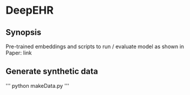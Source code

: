 # DeepEHR
## Synopsis
Pre-trained embeddings and scripts to run / evaluate model as shown in Paper: link

## Generate synthetic data

'''
python makeData.py
'''
